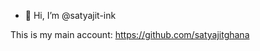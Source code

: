 - 👋 Hi, I’m @satyajit-ink

This is my main account: https://github.com/satyajitghana

<!---
satyajit-ink/satyajit-ink is a ✨ special ✨ repository because its `README.md` (this file) appears on your GitHub profile.
You can click the Preview link to take a look at your changes.
--->
